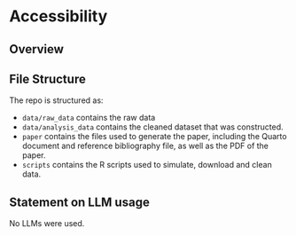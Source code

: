 # Accessibility

## Overview

## File Structure

The repo is structured as:

-   `data/raw_data` contains the raw data 
-   `data/analysis_data` contains the cleaned dataset that was constructed.
-   `paper` contains the files used to generate the paper, including the Quarto document and reference bibliography file, as well as the PDF of the paper. 
-   `scripts` contains the R scripts used to simulate, download and clean data.


## Statement on LLM usage
No LLMs were used. 
